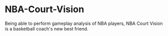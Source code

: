# NBA-Court-Vision
Being able to perform gameplay analysis of NBA players, NBA Court Vision is a basketball coach's new best friend.
